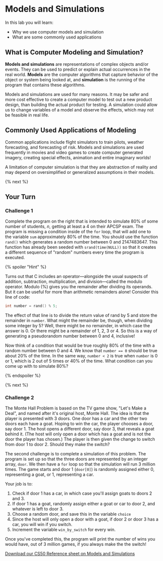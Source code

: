 # Models and Simulations

In this lab you will learn:

- Why we use computer models and simulation
- What are some commonly used applications

## What is Computer Modeling and Simulation?

**Models and simulations** are representations of complex objects and/or events. They can be used to predict or explain actual occurrences in the real world. **Models** are the computer algorithms that capture behavior of the object or system being looked at, and **simulation** is the running of the program that contains these algorithms.

Models and simulations are used for many reasons. It may be safer and more cost effective to create a computer model to test out a new product design, than building the actual product for testing. A simulation could allow us to change variables of a model and observe the effects, which may not be feasible in real life.

## Commonly Used Applications of Modeling

Common applications include flight simulators to train pilots, weather forecasting, and forecasting of risk. Models and simulations are used frequently in movies and video games to create computer generated imagery, creating special effects, animation and entire imaginary worlds!

A limitation of computer simulation is that they are abstraction of reality and may depend on oversimplified or generalized assumptions in their models.

{% next %}

## Your Turn

### Challenge 1

Complete the program on the right that is intended to simulate 80% of some number of students, *n*, getting at least a 4 on their APCSP exam. The program is missing a condition inside of the `for` loop, that will add one to the variable `sum` approximately 80% of the time. You should use the function `rand()` which generates a random number between 0 and 2147483647. This function has already been seeded with `srand(time(NULL))` so that it creates a different sequence of "random" numbers every time the program is executed.

{% spoiler "Hint" %}

Turns out that C includes an operator—alongside the usual suspects of addition, subtraction, multiplication, and division—called the modulo operator. Modulo (%) gives you the remainder after dividing its operands. But it can be useful for more than arithmetic remainders alone! Consider this line of code:

```c
int number = rand() % 5;
```

The effect of that line is to divide the return value of rand by 5 and store the remainder in `number`. What might the remainder be, though, when dividing some integer by 5? Well, there might be no remainder, in which case the answer is 0. Or there might be a remainder of 1, 2, 3 or 4. So this is a way of generating a pseudorandom number between 0 and 4, inclusive!

Now think of a condition that would be true roughly 80% of the time with a random number between 0 and 4. We know that `number == 0` should be true about 20% of the time. In the same way, `number < 2` is true when `number` is 0 or 1, which is 2 out of 5 times or 40% of the time. What condition can you come up with to simulate 80%?

{% endspoiler %}

{% next %}

### Challenge 2

The Monte Hall Problem is based on the TV game show, "Let's Make a Deal", and named after it's original host, Monte Hall. The idea is that the player is presented with 3 doors. One door has a car and the other two doors each have a goat. Hoping to win the car, the player chooses a door, say door 1. The host opens a different door, say door 3, that reveals a goat behind it. (The host will only open a door which has a goat and is not the door the player has chosen.) The player is then given the change to switch from door 1 to door 2. Should they make the switch?

The second challenge is to complete a simulation of this problem. The program is set up so that the three doors are represented by an integer array, `door`. We then have a `for` loop so that the simulation will run 3 million times. The game starts and door 1 (`door[0]`) is randomly assigned either 0, representing a goat, or 1, representing a car.

Your job is to:
1. Check if door 1 has a car, in which case you'll assign goats to doors 2 and 3.
2. If door 1 has a goat, randomly assign either a goat or car to door 2, and whatever is left to door 3.
3. Choose a random door, and save this in the variable `choice`
4. Since the host will only open a door with a goat, if door 2 or door 3 has a car, you will win if you switch.
5. Increment the variable `win_by_switch` for every win.

Once you've completed this, the program will print the number of wins you would have, out of 3 million games, if you always make the the switch!

[Download our CS50 Reference sheet on Models and Simulations](https://ap.cs50.school/assets/pdfs/unit3/models_and_simulations.pdf)
